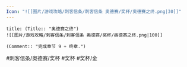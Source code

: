 ```yaml
---
Icon: "![[图片/游戏攻略/刺客信条/刺客信条 奥德赛/奖杯/奥德赛之终.png|30]]"
---
```

```ad-common-gold-trophy
title: (Title:: "奥德赛之终")
![[图片/游戏攻略/刺客信条/刺客信条 奥德赛/奖杯/奥德赛之终.png|100]]

(Comment:: "完成章节 9 + 终章.")
```

#刺客信条/奥德赛/奖杯 #奖杯 #奖杯/金
